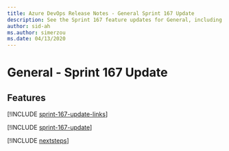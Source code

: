 ```yaml
---
title: Azure DevOps Release Notes - General Sprint 167 Update
description: See the Sprint 167 feature updates for General, including next steps.
author: sid-ah
ms.author: simerzou
ms.date: 04/13/2020
---
```


# General - Sprint 167 Update

## Features

[!INCLUDE [sprint-167-update-links](../includes/general/sprint-167-update-links.md)]

[!INCLUDE [sprint-167-update](../includes/general/sprint-167-update.md)]

[!INCLUDE [nextsteps](../includes/nextsteps.md)]